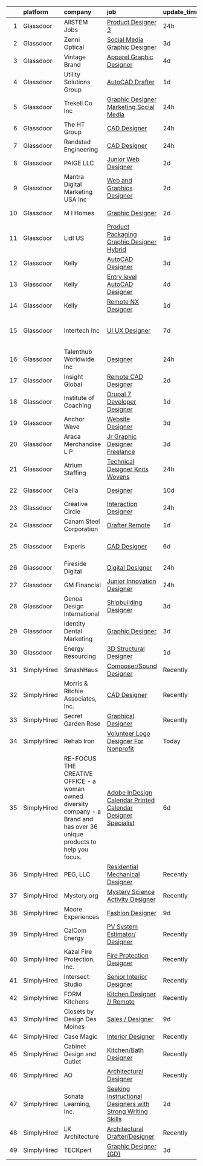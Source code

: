 

|    | platform    | company                                                                                                                     | job                                                                                                                                                                                                                                                                                                                                                                                                                                                                                                                                                                                                                                                                                                                                                                                                                                                                                                                                                                                                                                                                                                                                                                                                                                                                                                                                                                                                                                                                                                                                                                                    | update_time   | location                |
|---:|:------------|:----------------------------------------------------------------------------------------------------------------------------|:---------------------------------------------------------------------------------------------------------------------------------------------------------------------------------------------------------------------------------------------------------------------------------------------------------------------------------------------------------------------------------------------------------------------------------------------------------------------------------------------------------------------------------------------------------------------------------------------------------------------------------------------------------------------------------------------------------------------------------------------------------------------------------------------------------------------------------------------------------------------------------------------------------------------------------------------------------------------------------------------------------------------------------------------------------------------------------------------------------------------------------------------------------------------------------------------------------------------------------------------------------------------------------------------------------------------------------------------------------------------------------------------------------------------------------------------------------------------------------------------------------------------------------------------------------------------------------------|:--------------|:------------------------|
|  1 | Glassdoor   | AllSTEM   Jobs                                                                                                              | [Product Designer 3](https://www.glassdoor.com/partner/jobListing.htm?pos=110&ao=1110586&s=58&guid=00000181bdae4007a14cd9bbf7fe9d07&src=GD_JOB_AD&t=SR&vt=w&ea=1&cs=1_6fe79350&cb=1656744722904&jobListingId=1007977969694&cpc=036CEF58F9688075&jrtk=3-0-1g6uqsg1bk6cu801-1g6uqsg1qih5g801-57bcb1dfe1d53da1--6NYlbfkN0AiZrMnqxUjvkrH1BfCsd59OntStyTxBw0I9DVEtrwMU-Xib5p3Gpn3ReCnuNJAbQNtjNCBA5XoRLFRHdJtH1luIjcdkie0603Ikcg7_rD-_hALVeN81Lys8cQQ1EOcGxSJpHVzaq0ijmFcZqMGZL-ZLtg2jbgxI7UxPeaHyOSyilnKC3bZqX8mhCsoPvND277qCFXWPdZDDerpWwYAjRaVZ0PRv8MBefoOpNgBoZMVQYRsIdL9k1pPENha-hz37Ql3Yz9th_kh4kSiEYzrjNY_0pWZMHhYhey9dHa16i5wBW5DthU0NtlHU6UoQ_9FZS3D751nlaqFOXnzbOlzTxP1Bsx7pl3Bxec82PuVvNQuxY-c12MUd41DYI5Hejai8z_cqb37J3vOXZAduejKVPHfXuOzlTyv_rU0xzmTZ80D5DUJJ8b1rKHVFSQxI3_0D3mZo_TN9BmPIiNN1qSePVAoMvbvlu_JgMT7h7r93byMKODa2PjGLNSF5n2LuwScFGja93z1a-bAZ2wJFhxF7tFc)                                                                                                                                                                                                                                                                                                                                                                                                                                                                                                                                                                                                                                                                                                          | 24h           | Remote                  |
|  2 | Glassdoor   | Zenni Optical                                                                                                               | [Social Media Graphic Designer](https://www.glassdoor.com/partner/jobListing.htm?pos=106&ao=1110586&s=58&guid=00000181bdae4007a14cd9bbf7fe9d07&src=GD_JOB_AD&t=SR&vt=w&cs=1_f2820032&cb=1656744722903&jobListingId=1007969230262&cpc=26740BCDE5E48596&jrtk=3-0-1g6uqsg1bk6cu801-1g6uqsg1qih5g801-ac1deeb57636a81b--6NYlbfkN0D-wagnijxwAeJpKSfKqQ0J9oHqjS3FlIu-AqopM5OplQZzaVhIx9UO4Q8hxVMhGuUIH9154MSzt67s4g3wK9nM8GbxHMKWLwNzZl0K4Dnmf0BecyqHD-M-y1UXpLt_qV-9D7FsIU6Cdfgo9RMGnZUZJaTI__ExEmfPIpNcOE9NpsocCCkS7kWnCWcGjp4SPlPbdQP0AJvFe5ZA2K8UN5fWJbgJ8p4-NLKZfbDzsLK5aOP4aMSsb1bC9GjM0Qivzvt7QLzil3rGZxHATij5QNqJH1EBrKwblsevoXz4MCHqovqCSxZf6Myu6x6UXXz4yh9Dl5n3_MF4Zjxioz4S7ZMXNpPFcAPZj4vKXtiYakFauVuPGo5qaHYI1agRsNyifVd9ahodSNTPNdttOAZvbBoXLPUk0QOCY5RIoLMpDji9PyMzEtcs4DwMGkIR1U6ccFYFK1_AINV87J6WGpqsdzde)                                                                                                                                                                                                                                                                                                                                                                                                                                                                                                                                                                                                                                                                                                                                                                    | 3d            | Remote                  |
|  3 | Glassdoor   | Vintage Brand                                                                                                               | [Apparel Graphic Designer](https://www.glassdoor.com/partner/jobListing.htm?pos=116&ao=1110586&s=58&guid=00000181bdae4007a14cd9bbf7fe9d07&src=GD_JOB_AD&t=SR&vt=w&ea=1&cs=1_04f5d327&cb=1656744722905&jobListingId=1007966596963&cpc=B076152010A3B66C&jrtk=3-0-1g6uqsg1bk6cu801-1g6uqsg1qih5g801-38afed33ba83a072--6NYlbfkN0Cp_WSJKd_Pz82imZmURPbhd3kYBsiZi4lpMLOH6vOlLHXZ4NTKdKhMpodYg_ElUV7cxQWFwLcKdSa0rBgfGTtG9OcXUcYLi8qERdJqGePMQ73YsA5PkjWWSNlxCsMhJwaP9JHe2F1Qtix47jYDXJxKjCDlIfiwhvKHlYhYGpwz40NeK4bEwCyANToXW77uptF-zkgpVQx8hawxwJOWVBZg1PEU2oJ-zrMvUcgWUy-BKsiFAMz9lfAbUryQTcRgqQpI4sqzWOoF33wPK7Z_EydErLlm1sxyIq8VnFhQhW5waZUWFb_B199dIrf4iuh6JdVD_PvtkB6gVrvY4yvEDNRyqMsCaGXKeDFcLveszGrpZvBhbC_nq6i7ZbyoSHShAVNQcLtl0VKfOYjvng8e1ZRV8keyAWnAGUR16YByKKxKkY7KtITGH7PFUguZshMXtQIBxIXnOnGBYsEh-dx0X82Mpw4rhHphRR2gDksWIp0TN3shrjlv66BikINJgcJH55k%3D)                                                                                                                                                                                                                                                                                                                                                                                                                                                                                                                                                                                                                                                                                                                      | 4d            | Remote                  |
|  4 | Glassdoor   | Utility Solutions Group                                                                                                     | [AutoCAD Drafter](https://www.glassdoor.com/partner/jobListing.htm?pos=107&ao=1110586&s=58&guid=00000181bdae4007a14cd9bbf7fe9d07&src=GD_JOB_AD&t=SR&vt=w&ea=1&cs=1_b562c1bb&cb=1656744722904&jobListingId=1007973988994&cpc=F5E96E35A1725171&jrtk=3-0-1g6uqsg1bk6cu801-1g6uqsg1qih5g801-14dd0e7956aa914d--6NYlbfkN0BTy4Vq3kUv-8E8fBOrhZt-7WJQYqv7u2ur6JnxlE7nq8g1z8_JD7tDSgVgUbkBsKCjIPbDWgfZaWJinwPM6Id78pBJhPiFdnFhZbsYPEP-5vKaPCeqe2-eGoFHRvWl1xP4Sul2kSQmsYrjOpX3t4eAlr2L76jj5nWMjWRvN8JNdM5NCPVK5A9dNkBVuYb7pPM9eE6tveJ8TBFUfO6vg2WvIR7AEah7ssLv0KBNfkjKTs76ScF6ne3dB9hq77E-mWPytTE9acs2gi1Mbd9TSOCxQpcuRf0NeWRLxuOObv7xXwasqn5mrfaxsDDdqMROsMrGUOIhFb6Pwv6UYx978Ycbo2S_vAy42Niwnvk3InWwh_4MS6ySBehyAYmNiWVd1R0ja4pnoHsMty9Z09icfEpDKrgkGZh3uu4OSGtE37_oAri--rBXGxC3M7KAS7C2jwTXcT5NMDXgubpQn2KDeI6lKAti13HjfaPMmhSdR3iqQ5seEw3MUIhgbdYDvbV7Sj4%3D)                                                                                                                                                                                                                                                                                                                                                                                                                                                                                                                                                                                                                                                                                                                               | 1d            | Remote                  |
|  5 | Glassdoor   | Trekell   Co  Inc                                                                                                           | [Graphic Designer   Marketing   Social Media](https://www.glassdoor.com/partner/jobListing.htm?pos=111&ao=1110586&s=58&guid=00000181bdae4007a14cd9bbf7fe9d07&src=GD_JOB_AD&t=SR&vt=w&ea=1&cs=1_93046a12&cb=1656744722904&jobListingId=1007977254042&cpc=F7A2269C793D5877&jrtk=3-0-1g6uqsg1bk6cu801-1g6uqsg1qih5g801-d6dde6bc3ebc5dd0--6NYlbfkN0BHIfC1zsKGIu0R3teaIu8liT7fbRNLaQeDQfcPJweUK9uUr5EuWDhTfAfiiJxL_4evSAunAGAU_hOQMXOHkKkM-MrPisxOTRh-CrZF02zu-4A9PeKp_MKkjOh_sJ9T41l2ZSzYBhhqncXmuo9axNGUKPow5nATVQC4pBG__MVOGFGW9mcVDtt0Nk-Fu_Jeecm5LIS4CcEbWlklYJG16Mdcix0H-KLRYfVNdwUx_T3OiDIihxZTiLV5nt6C4Hoqz9zolgWQCJnA5i_WiSt8ha5hNDTFfv0MoRb6LHzbE9NrUmkoxtN94MhqXe4VByt56QxpiJ0t0N2BsKd-t1yTxC6HvFzZQmDMmY8gOUUEBtHuukjscYlh2kbUcVQolx-I8Ky0I4y8gjs0DBL0GY8MBV7hyTFA6L_-mnkMOzViQmLi1KHb0qc-tPfPdWfyF44gzvripD9vuQjYLJ0157HHt-YI_Mi3CxpG7ujyjVtJjGUVu19kxD3T4SAgAHZL9ETGQoo%3D)                                                                                                                                                                                                                                                                                                                                                                                                                                                                                                                                                                                                                                                                                                   | 24h           | Hesperia, CA            |
|  6 | Glassdoor   | The HT Group                                                                                                                | [CAD Designer](https://www.glassdoor.com/partner/jobListing.htm?pos=125&ao=1110586&s=58&guid=00000181bdae4007a14cd9bbf7fe9d07&src=GD_JOB_AD&t=SR&vt=w&ea=1&cs=1_b83443ef&cb=1656744722906&jobListingId=1007977261533&cpc=07D58528F3898F33&jrtk=3-0-1g6uqsg1bk6cu801-1g6uqsg1qih5g801-a2a8fa2c43db5188--6NYlbfkN0Bra0s3zilufhc4AteKADJ__EYx4e15zFOxHvpj1gP3yFT6O1VqDoAXxp_WIm083I6QZRwelXZdT4YFLqAwLLzZUdklClJaen0VjvXMAVXkFnCRiPo96lgsk_WNmMZuqW9wd9ilyXlSnaxL1NcJVPXwkrvyZ8JERRL3jiaYwJifoaLQzJzzaHnBINGXJ2BTrITTDg13wkrBmmLYUcrYJtd8At-6CL7InyCLy8rbirpYOuKJCYXGB0plqt2zj49a7wWXLmIwdbsoMlsmxm587w5etHjXC_oDYt9Q2Ywa4cHKpN-MuiNIlzWFozxGnHOGMyARt8saHD5QViDEOW4Mu8KGBybREbaSD32JOFWU6Jivdn9ek4LpDlinss77z1mF7UQaCcNOQNkpM7I66wC0JiHfy_A0787obU2qKX3_hMAVRgK2Mnwe2fEO3cnM5fozmprOIbmqs3RYOWPhjjCF03xsydgP_oVh4xrPs5U2Wc5wsjOFpR-0tebV-RaG5l11Lis%3D)                                                                                                                                                                                                                                                                                                                                                                                                                                                                                                                                                                                                                                                                                                                                  | 24h           | Beaumont, TX            |
|  7 | Glassdoor   | Randstad Engineering                                                                                                        | [CAD Designer](https://www.glassdoor.com/partner/jobListing.htm?pos=126&ao=1110586&s=58&guid=00000181bdae4007a14cd9bbf7fe9d07&src=GD_JOB_AD&t=SR&vt=w&ea=1&cs=1_f3b26476&cb=1656744722906&jobListingId=1007978025572&cpc=82B3195DA92CAF92&jrtk=3-0-1g6uqsg1bk6cu801-1g6uqsg1qih5g801-5fbda6995e1c0b61--6NYlbfkN0BDx217eft1lC7uqItkaModCFPNh_e0lnHdKkvEJecXwu4gIqA7CFTnvSYR8MShG5aynrUMKNgy6Min81e3j2j_UExs5S27xrsfRBOM856LKuoXVfikjrQQEbDkf0uR_iNTuJGk-LpJ1DJCXfzSUQbp28WB4yZpxJvTcwAcUXO6BnrzvpUowqKNGAYBsaMjXZhscDNgCZa0syhEExcP1B_BUIaezOUvL-qxY_g42rixfSY4AfXQEbI5uAgA_kKmo684Nc3HVFJF6FLIStN2dwt40Um-dRyNn6KSMqCVIycJRzHavcj2aLazNl4QU4qyJZ9dT8xRvZyXVXk4r1ZZAPGoUF2M0chDHbw-cyntHeYZwUS05kqhU_NmMLFKl-RNCguiAiLrlB-e54yaGOhzDAFzJfZJ0cIH_Pv05PPbQCA_A2n6BGv684s9BMeEIOho5-VqaNjofsPIjqiqcEXvpYSgzKS4cYaBMOMsSZmIpiBY_ODVqa7Gmuz6O5qs3Mj-MB-_PHRgUNZymYWyx9ScVBND2dDzp22Ep0B7Z3keapNk9bdFMVMHhhXxcZph1B2_0Tn-dYKEupzsxcxRPLSJCFYv3Ksywu_bZAUrQh2cCmENYaojM46kzupOM946MxyZYdAuLkvrYE8PSg%3D%3D)                                                                                                                                                                                                                                                                                                                                                                                                                                                                                                                                                                                    | 24h           | Jackson, MI             |
|  8 | Glassdoor   | PAIGE LLC                                                                                                                   | [Junior Web Designer](https://www.glassdoor.com/partner/jobListing.htm?pos=114&ao=1110586&s=58&guid=00000181bdae4007a14cd9bbf7fe9d07&src=GD_JOB_AD&t=SR&vt=w&ea=1&cs=1_4a7ef5ad&cb=1656744722905&jobListingId=1007971053882&cpc=FB7E4A1762AE5BEC&jrtk=3-0-1g6uqsg1bk6cu801-1g6uqsg1qih5g801-73b2aa60a689d6f6--6NYlbfkN0Bcjj528Dy1LW3oL-pukkcHmmPA2V1efSVPw-U-M28mT0pKb21cFqvxPVrEIRVxEBhbQd3QSRAi2jQNRf5IL7_cEjc5D_7M8vAuWiMJDrdA15UMknI95OR4HQP9MzjY1YAPT6dz_nY7JL7qZAFuvwxHi-rv1yNmZdRVPc23TLlp1obOFdmjF1WNcay7jj39QxWm9VNIe1zry8SE0sOW2JHgaOj7EUT4HWWara6iKxqVACtrTWbhU2xr_MvtGZmTgtSl9YyV4PP1bPlySu3HvSvI7oeY90Cn7-GvSi7_cp_I9fxsNR9ft_YKb08yGuM0zx5xxbIZfTFpD57sF4uhc-BITLf8HTSZDPPDP3GrPiPC8F9qvKJLiBBeSzvH4wHBmbaTJeCobhXCpiwyP78M7U8AN_vh2WbfnCzNg9hH608aKJryD2lrYixr6Z1c-FH5NIpgFjTwfolaV4Lh29wbnQj2P36G3owngEhcqDeGlHr2JzPBtJe2QgnQ-g-gh6JhDXE%3D)                                                                                                                                                                                                                                                                                                                                                                                                                                                                                                                                                                                                                                                                                                                           | 2d            | California              |
|  9 | Glassdoor   | Mantra Digital Marketing USA Inc                                                                                            | [Web and Graphics Designer](https://www.glassdoor.com/partner/jobListing.htm?pos=122&ao=1110586&s=58&guid=00000181bdae4007a14cd9bbf7fe9d07&src=GD_JOB_AD&t=SR&vt=w&ea=1&cs=1_162f76f6&cb=1656744722906&jobListingId=1007971076110&cpc=8795CF9063CD573D&jrtk=3-0-1g6uqsg1bk6cu801-1g6uqsg1qih5g801-055b9e6627e7eb07--6NYlbfkN0ASLsvqn7C15x91ejb0JpWEEAecCt6LWLLZJt9uAIWypyco77QiAhiHti841Gsul2-i-19iHSb2KUIDDOFln3xRv7eS5JptsZjkADn47bskk-7iQVcJuivYKKrIrrWYHW2MvZ0JAICz-lSJMAe_Q7TBikT1wAtnb5PizsPUmF9jHrfRyhVR4NgHoBDf7QXji46ePpZ_NYg8G_DhN0sWHsWMStyOQ5RIXj1h33v61C_H_wRrRLk0xC1NlKkE4em2xkzwrB5NWSpELyHEFA_nc0ouaczKDMm2cb06dlU8oC7vPB0KrYefHKGKRATwgsgxA6xtSxam7rY004lYmVUy8a64W42LBbY2bKY4qZRmQan1AjGkJLeDGSghy-cSB1TDXEn16gosFZ6tGwFue6Lj60oynOATNyAcvjsYQv3ye1GljzacvBd1rMs-ALF-udNSQQ6lPi1aDBd9N5nQ7Fip5ANcjplQkV_IX_ep5lI9luvonITCsuOZ37K8fL-OLNZFnuk%3D)                                                                                                                                                                                                                                                                                                                                                                                                                                                                                                                                                                                                                                                                                                                     | 2d            | Remote                  |
| 10 | Glassdoor   | M I Homes                                                                                                                   | [Graphic Designer](https://www.glassdoor.com/partner/jobListing.htm?pos=115&ao=1110586&s=58&guid=00000181bdae4007a14cd9bbf7fe9d07&src=GD_JOB_AD&t=SR&vt=w&ea=1&cs=1_98c675dd&cb=1656744722905&jobListingId=1007972066595&cpc=FB7E4A1762AE5BEC&jrtk=3-0-1g6uqsg1bk6cu801-1g6uqsg1qih5g801-e965736e041577c7--6NYlbfkN0Bo2Q4nd2rZ0Baj6k1JRcFtNpcgSkZOVIPKBdeM1G6PmVTxxMpg-Aw-0t2KnwQfDcVsiF0tiMT9s_JAzWKh6qjU2O-gLqruqXwXj_QB1KPcH9c2bPMRzh4Z35W5O5qSi32JCbu3s-YMTtFx8eFFOPZkavm6bDJYGv48i0cSFDQizW7lO1dw0zptUarqgr_Jx3AKMVC_SLWj_u2NBQ8MDcnZJUsushUg1MYhKQKyEP1Ak47v5oVIvPvaXohNWjEh_V-G9VTQh0NavUmNIMpdmzKxz2Piw6wXweBH5WfPO_BMNY8yzlBXS6nvwGQwznyBT3dTLq08KhLJ-rIJAQI_ZmIfabmItxumxIu9u_8iV8waRqfXES5yLZ2FXGa2fh5ViWqYSE2DtV-UQnLhTMMLm7aQM2yuDOR3nEEmta00W8a4ZTpJ366mpt2qiJLLhfFDTRUqJ28EmSq77Ce90k4_5zKt3xG9irlMpt5HepLZbiumTpJF_OzJxvhGISdWzYwpwlY7OBIYlXBWSz8e70Ie0w0JwZOEZ6bqwiVJypHQPVCrNxiNg4FvYYAuCUQsH7JLlfAEjSFRRVpHa-uAJPZrsIAxQd30f959yMfvREgt5poFODsfyy-IK333IRbvBBgAmX-po4OFqC1ZrlxyvDb2oih6)                                                                                                                                                                                                                                                                                                                                                                                                                                                                                                                                                                            | 2d            | Columbus, OH            |
| 11 | Glassdoor   | Lidl US                                                                                                                     | [Product Packaging Graphic Designer  Hybrid ](https://www.glassdoor.com/partner/jobListing.htm?pos=104&ao=1110586&s=58&guid=00000181bdae4007a14cd9bbf7fe9d07&src=GD_JOB_AD&t=SR&vt=w&cs=1_df0f9495&cb=1656744722903&jobListingId=1007974692142&cpc=18C9CE28155C17C5&jrtk=3-0-1g6uqsg1bk6cu801-1g6uqsg1qih5g801-1e928f9d5588ae2e--6NYlbfkN0B7lF4gd9LLEYBrGqWuHscbhgZWYIDZvIdUMuh70svRVlXrsVJWsAe4yv5l_hMWg7lJuCivwX-elAF6Vu_l9NqKnWEA3TVc_9CyH_66oN-1SoumNqe9xvEHR4icXFJweRbENEMAGcYe4unaBbk5_JTBDONxszBuklCBF8dP_Opm1ylGSuPH05avYWlMLIYUQ74AtIReVEO8LyrPzj-BMQQIsZFD-uP-cO0pQJplCvEkaRy-H3vw2v2LW45fxLqjTUvgKNniIabVeAJbmZV2Q1pN2a-R2DJTn0X7AfavxUUId0Hw8wM1xZydvIvYpGUkDTv8uCNm7NC5TtI90XKKf4fPAG7pclYyKEQpUtIdvsJbdmIjHbqPx06NQr9OWk4oJ9q1eIFqy0V-a46zNysac4AgpRrJrOXF3PDlXvItttFv3FEa9lXOsBivRt7EWExIMbyy1Vt2Lpcynsr1XUXoh2ox3VBrXhR3InXW2awTZAk4732OwWyKV3RtJh6Yd_a0gDje_3wAgIjhFnshb0hzB6ENJy7s5p3TDtj7pQAmefEFpQiTJU7onaLIOa45rxwpERyPNDRLfXEStwmrWIHDLlfN)                                                                                                                                                                                                                                                                                                                                                                                                                                                                                                                                                                                                                      | 1d            | Arlington, VA           |
| 12 | Glassdoor   | Kelly                                                                                                                       | [AutoCAD Designer](https://www.glassdoor.com/partner/jobListing.htm?pos=124&ao=1110586&s=58&guid=00000181bdae4007a14cd9bbf7fe9d07&src=GD_JOB_AD&t=SR&vt=w&cs=1_104b9e6a&cb=1656744722906&jobListingId=1007969937235&cpc=76BDADE3D6D9A820&jrtk=3-0-1g6uqsg1bk6cu801-1g6uqsg1qih5g801-5703a7a7beeb2103--6NYlbfkN0D6qFSVCaa8tXn-rJ3OcXif2lPyFmwsE2iZBGE4YLg1gz3DzxANTQL2R188vJaRnafnTl-mIw92W0Oi3oNurPKgE2JioVyciFz8c0lIciZlX8SZ8jj6sRn93TxamRV42EXt5RtBPzhWz7PKidwjTO3WmapmtkFGR_dw0Q9AWy_xm-PffrNZYdHhaVACleXiMoAK9-WGJI2C54kLkw0VUz-OB3_fhoCcIcS4OmkHXyv17DikdckhuNrpXJfyV0qa3digYAQww3JasXIGp69KOun4bxbgQeT8wstf5O8PRj0EGVqMadBd5Vt1pq8OZYy-lndakFIIIIn9ZcskTszyAipjpXakaxRRvFvupB0VKNnCF_8DfSdQsQIyLlvJYqX6e0bTzHl9ULIQlHuKGf0OuDxPc-pIaA6W1aCAMpdArG7d_xs53DEU3M1OhiyAGue3rVARVzNzgFsEjCV8SRdcq4_j8CpD9mV2O7-mlqHtKKsBEMMo3HxT8GhgGpN3UWb1BcrSYEN7wR7WPS54ed_uTNQHQmFuRzj-4dHZ2KgpdV3R1FhbHlOOihhSkQJ8Si2-XAeAnElbIaF6ByawqMKAkdtsITH2IxzbTe2No-pVeA9xOSXmuUxc-eDGpq5M1bxZ7JgnOMciAJiuubPv9sowvDd0Ev0ZdswmszDTVisKCc-x1YtHzwIAv2rGblQNq1tkB3U0SFby7T21U1HD3i1nXA3cq86VEwrokoB9QgXxM3B2Yi1NbVKy_YW2P9M6QMAHMMb-obRQGf8JbEmhWrVsOKl304tsQWb2KnEKjxJoHwnmPQ0Qp4hlheZ0_QO3b6QXndTkX2V0P-gbrYzcn0VW8PAu1ZWfMCJlq7h_QzP7GxlHVGdhmGKnmtfe-9iluqtaChnA-W9wdVFRndBtjzkQznfoR7m6plwvLIuPdDrmMvjH5AID0E8Mq1wrSZcBKzEJA-fqNM2GcszSBEDRm6tsP81s-gNEmwEBvoKIUG60wyFiuEjlC1YQryQGQChRq1ur7bhPTxWsNhWPOt_gLxvFEakF3lnSoj3doT23pnIirhGtwG4NwlV914S-GjCqQthJujNWCOif1_8DXq-kj2ksCzgU6JqLFRuaFIMdqNbyPTNM7Fv7B_FjLVU9Y_7eSSCZW3WlU8a0FAu2wxtL5-iwOqb9mdc9XKEooPJgvHyv7n6lDlVYKudKP91L)                 | 3d            | Chicago, IL             |
| 13 | Glassdoor   | Kelly                                                                                                                       | [Entry level AutoCAD Designer](https://www.glassdoor.com/partner/jobListing.htm?pos=121&ao=1110586&s=58&guid=00000181bdae4007a14cd9bbf7fe9d07&src=GD_JOB_AD&t=SR&vt=w&cs=1_3fa6de35&cb=1656744722905&jobListingId=1007967754531&cpc=ACAF1607C5C1E404&jrtk=3-0-1g6uqsg1bk6cu801-1g6uqsg1qih5g801-a9adfe96fd16927e--6NYlbfkN0D6qFSVCaa8tXn-rJ3OcXif2lPyFmwsE2iZBGE4YLg1gz3DzxANTQL2R188vJaRnac3-5dI__-CjfT9skqER2jbfuCitrjVSJZOVFrBWNxAXGCsadt1_ENxAUZsXeps21xgJG0H8MJhIHBj289T9gu5VSnCJ_Hi2PY3bTOgRGiO_XuhMhzPJva5SsNeZS7RavN_h3CVHULwj4VVm70nBxIJWhKCC8fZ7FlXp36WMMMxDMjRop0-laR-siZddhvehvUXOrRv8iU3XNrmdm8c7JPbArcOzxLMq1DSrMrLvWRYlLhHl-qsLAgHJZwfRd5TDRQcpjjxqkoaOROhsaFCCTs667uBkcLaF1cFecIHII-A4Q_Oij5Azegz3oXzlz4iOjWDhY_i91mvZ0M6vqHi_HdDYj-syJAwjwoyGimx6M8ZdO96mjuyL47Fy95dUAOIPC8U1YYYixIBiDaN1HQ6pucTXwL8Z0dxA4BILydGDOD4A-B3XLdbS7OLEHda3jmb1aY1SuzJfW8b3xeOU_Ka47_znUhw-5ZLYYESAr_Al4r3XMy4N3fiqwopfBGYJsOOTCurfn5f9ovyBsMgh6JmUXdOu1Zw99yLyAMWtkIWtjhQyXuMZFQ4zsIjZwWwsQqp4nE0upAZ3m5n-0qP7C1DRPd2anISS_mRFJ6e2fbsQjWO4upD0tAreuIRwoYMK1VpS9tfPoUwabC31tsrUgRUzSCxe_-FWELxkE171Y48t_1RQSJLoA_pls2aOAc3j3hM5iEMeNT5OQFPKlCJUBkC-PNWhfbkRLOdgHLuk20Xjyip4m7Z1_zHS2gj7E5eBycI9y8A3KRB4wu0PYkJEEvEQ5ss15U7LMTK_s4Z-NS3knGgoTXpMEBuRvp0nVi65r1ovu_BTtp8ZxwXjICsXy4bnPb-1uICPXdtK6yDpprlYNjmnbUnMbrnQ-k87NSuu2UIqc2TYxjulRYqvEMkMiixgdk9L3rc-m3iipZR5JL0NadwjLx9NyPNOXAiXfRPV0PDPYPUC2S4LO9hO4E2SFFIJhFAFOFRwsegcBYTGboiN9IlhkOINYoWoEN38PCE-dnHHTPImlTtiKscSy8YATAlCIaiJN-WRTpyvtJ3k_0WioBr4rcdO8fXlzar2NEfUOXNQe7BS9-LAklyoaOb2oMVWP-m4gEWFbVCGQtbacKk7VN8Jzo3JZjsL0AG)     | 4d            | Chicago, IL             |
| 14 | Glassdoor   | Kelly                                                                                                                       | [Remote NX Designer](https://www.glassdoor.com/partner/jobListing.htm?pos=105&ao=1110586&s=58&guid=00000181bdae4007a14cd9bbf7fe9d07&src=GD_JOB_AD&t=SR&vt=w&cs=1_e4379bb8&cb=1656744722903&jobListingId=1007974804975&cpc=A938E184CF850189&jrtk=3-0-1g6uqsg1bk6cu801-1g6uqsg1qih5g801-a55d428d0412223b--6NYlbfkN0D6qFSVCaa8tXn-rJ3OcXif2lPyFmwsE2iZBGE4YLg1gz3DzxANTQL2R188vJaRnadk0tbHN2Cfm8KANH3lAxo6z4PdNICVMZM1aITxsvrrKdQvRpXidN8-HpNvKIDQQiGzj-4z7UlBdodYpn7SyviQYS66FTeLHrTWI7LxhFTCCCeZcQpzE8fezMEIDM0Sy2B9u7x-p6IPnRWyvycvat3t0SRxeEWqFVo5NUQZ7XY444_p57gnVYCqwES0ib9dSU3BLrU5TmVCWMfikMtQPHfwEwtYDyx6rIffUx0SJxbLpGmy9a945f6tW1DheHe7vVgTQiQNzGk50pqxPbGvJtFrYT9a5U7aEXjx0X-RUpAGqqJ9K7LPEnXIfRRg7xvnpHtJDRNIxU3Yap8Rmf02B7-GHmcKsQS8P4lOuVRvfliBKKt3r8MHIEVNe0ZGT3gav0Tf_pO8hk5f56GJBhZ9vU-C378lEE1vEtWOi_dBQP2G_ownK0LpIqTNtrGrKVjO4xqrzH7qE2y5tZIA9ww8p5EhNzJPOd1Da7szlqD77iPY0zNHy7cLDkUUYGC1f0HOVOA-oBOwrLFKVMGajxtG-Hmyg5f_VmmsbsE0PW4PO0xhoxMZuhSOb2kJX2UIlu1HqZrjbe9js7wAHBPjhhfwOnzcX4rzf6g6E9GjuSNVXcb7bKCkiNc-iiKNvfOIRculXq-LJqo5Bc6xxgfqss0vgGp2JBJtu04LJWB3hGco2_bx1_-seQip6AseCfceRIZeaI5FrxnkFarNVsIS4ai7h178s2hrXn6n3QUtvp4eKr4vrR8yiY8u_Vfx6akSbkPVS8gv-aOx0k3Xs5dQ2hqfYE9AMuT5YpFXO-tYfYoQ6xytyash822UIqyfcoP8lE7t77RJMNLGF8ckv_7Ewt2U6BRP47lQyfKVQgGV8b_LLAv3uMjKq9TZjhRJUKzQPUqNy5E0Sf-mVxM1FOi8kFNw_F7z88e-uZx3R66I2cLJ2eJn9ztXhP95GTUVAw7_fRCjkSv3Yyi_CvXO5lWnGfOcgO0hVY9XLPZaxnPPLGrZtDvoxdJU67PqWqfdf7JagjLgG2n17MuhlQNDc9CLqvN3pUvwJ54jYEngiQKVMJnY1M1-RKJCMdym0_t_pIIlf8XZLL--G247iwrBltN4HSdn6TLJbGGHhyZZ5S--MEnOWzsWPaVCnWxCxx-3ZOSdbjKR1Sw%3D) | 1d            | Bay City, MI            |
| 15 | Glassdoor   | Intertech  Inc                                                                                                              | [UI UX Designer](https://www.glassdoor.com/partner/jobListing.htm?pos=118&ao=1110586&s=58&guid=00000181bdae4007a14cd9bbf7fe9d07&src=GD_JOB_AD&t=SR&vt=w&ea=1&cs=1_65b894a0&cb=1656744722905&jobListingId=1007962072236&cpc=56C4EA4A1A191A49&jrtk=3-0-1g6uqsg1bk6cu801-1g6uqsg1qih5g801-78a1d7054f60575a--6NYlbfkN0DPtnWd5c3HSXcHE7Q9oJFHp5RQto9btUDg0qVxvc0iqj-fTOFvfyy1ASDi6wx1MLRFKZuqCn0oWFb_YUg9_gQHixz7-UunjvelxgYqfOjCC3bEKi5jKMuP_R0yp6xj-SwrPJPjFxWP82GukHDaXMiFBxo5j3UPfOZe1H9vMPyfwxHXbXjkD5wxfThYEjGPFpUm9246yWnr1qA78x-ABNtTllnzG0tKXzzV-MMTbAcfbpJxRHDJKNG39tHuix1a63R00TE4mtXMLBrkSyWmYOMfiM-2k0RpMxTl5IgmvTPwEgiDqfXyvfjPdSYSW4krpWuEuHI5euFooc0H9FsTjH_rFzuJL1Z-Ivlo9WbyG2znDWVcTu02FbC0Qc-B0F9ZyxSuP6NG8OMPRPuMIEqEmtq_fPiaSnogkou3VaD-4vOhuzNF6ZPV2UklT49A5jLwrAaYkTHGjc5w9ae2jnu24neiqRU8EoacbEHF9EMDpd7bUMqUY1lE04n7qJ_NsTbn9BPPfJ80BxCpWqT2My65wQh_YjwUq7N_aeZRnqps4CmJBgTWncY8LFpvVsp6KXQkzJoZHvgRYfypBphQBVhY2fIN)                                                                                                                                                                                                                                                                                                                                                                                                                                                                                                                                                                                                                                              | 7d            | Inver Grove Heights, MN |
| 16 | Glassdoor   | Talenthub Worldwide  Inc                                                                                                    | [Designer](https://www.glassdoor.com/partner/jobListing.htm?pos=128&ao=1110586&s=58&guid=00000181bdae4007a14cd9bbf7fe9d07&src=GD_JOB_AD&t=SR&vt=w&ea=1&cs=1_fad6f5aa&cb=1656744722907&jobListingId=1007977414138&cpc=B101C867B3EF2D75&jrtk=3-0-1g6uqsg1bk6cu801-1g6uqsg1qih5g801-c7e53d298e4c8252--6NYlbfkN0DpwFV3tuw9vFlML3xauMsT_S9XsNg3VdZNHiuyFzGFE3ciwNCiWa1qTVbJP6xa3o0Jd8RggRDWPYcnATJ7ZuGXlyPOke_qUj_lKT8tLnPfqyD6n_tEvEtb-WEBZ6ZChYWvxNJAJuViLzHnVH1QwmsmrPVRvwJQkU2l1oe09KMKEmj8PO-tnxkshQJTk3MIhaY8dQYhTBnJQs_HzuC9vNM7cuVqlEM_Udu5R8fgy5PrLxyebHEyI2e1nnDiBvJlwkZLIwmWnkWoEbHMRnrNAsoy5thvELZvX-tXVFQLztLUS7NCZmpi_JiTjceQkDmTHXeTACrs80KmnIbVfCDMQgFyYDFQc_tnPKj5U7YxjFW_2ZjBOqs7jkPFzJnd3IhEtPgqXe36vMsJCBZGrG1L_3uTd_nwsiVnXsOYHkLNGOUXEE9y3FMDzcqXj4f6qL5e2jdUQA3Y5JWhgDzDf_H9nDWP1eOBPiGMV5F0Nl_t6vbKUDsDVBxUa5ZZmsMTA_cebvvlTNhdbcYK4HBxm_8kmwD4)                                                                                                                                                                                                                                                                                                                                                                                                                                                                                                                                                                                                                                                                                                                    | 24h           | Newark, NJ              |
| 17 | Glassdoor   | Insight Global                                                                                                              | [Remote CAD Designer](https://www.glassdoor.com/partner/jobListing.htm?pos=130&ao=1110586&s=58&guid=00000181bdae4007a14cd9bbf7fe9d07&src=GD_JOB_AD&t=SR&vt=w&ea=1&cs=1_7ed00f5d&cb=1656744722907&jobListingId=1007970988675&cpc=F41FEAB56D215062&jrtk=3-0-1g6uqsg1bk6cu801-1g6uqsg1qih5g801-2b4bb13ecaa1b98e--6NYlbfkN0BKkHZu3wF05EeDimN_p6sYpKCMArvwa95YdH7UpkaBCi52Bcb3JNt3gbZrKB95T4ZXOK065SWhEsdSjsWqFNDnXUdzuyHBOPPUEgJdSaDWHYG6kjjxZz-otTxMhvpOaxySayr7LVPJke8jBT7diBnqIq-YiEb7ZG7LqoMNMJghaWuywEA-P9oP56XyZq2UuvvZKPYTx6DoXgBPpfDF4_d2fcimHIooh1vwyrGvwBhoG6C3MJVnw2e00ZiZyPnAQ1mlh8e-rk-0NYd0ZRXGbzVSD9e-bmo0KXw2hfD8fLPJXEYGpQUn1XMJ_EkgBRkSnTJ7ru5SXMvAFg1tYMC2NZ8T072sTrgXulwaZI1-ZKT_GZY6T1MBWLTsgzQZNXahGkuNJ0TTp7vMIt7euGSXMQtsDNy24uAunnFCfBiIxmlspxnhy3Zl5HOtGB8NSK6aKSsEuoiMJWqngsRUxrlkvnXdJPYcPB5tjSFTqnWL2kgvvw8g4kzgvRlmAQwNC0bhP9c%3D)                                                                                                                                                                                                                                                                                                                                                                                                                                                                                                                                                                                                                                                                                                                           | 2d            | Remote                  |
| 18 | Glassdoor   | Institute of Coaching                                                                                                       | [Drupal 7 Developer Designer](https://www.glassdoor.com/partner/jobListing.htm?pos=103&ao=1110586&s=58&guid=00000181bdae4007a14cd9bbf7fe9d07&src=GD_JOB_AD&t=SR&vt=w&ea=1&cs=1_8e5e82da&cb=1656744722903&jobListingId=1007974844312&cpc=7095061949A44974&jrtk=3-0-1g6uqsg1bk6cu801-1g6uqsg1qih5g801-8838ee0e36546ffa--6NYlbfkN0DdLn5tXN_RiyJSiFodarGZFJKa8s6F6AK0THPBWp05MTMONey54h9e1aD_pPtO1nORsAKOoMHAogIgXpOreBgViJAVe2JgOua0zqFXhiAfp-s6tyIVMqfbItKgerDjg6PBWGCxAmB7YGlg1vHuMsDAYFw06GGGIfXJX_0tG0dKhLz0PHa-RHgnqWH-DIawIBfajz0lrh8o6VWdGlXnVFgfGlksesae_EvodE8C7sgKKWBqfDAVg1uoIt9qxuF-KYOml9Veytflktq55cHaApqMeUgYAtV4gVqyDwcvYLn31gGjlibHk_0GJPVaU2kPncqrWFqGt13aemdA951r8W4nLuDe1kIAoh6RsufFs5FCGzwBJCW1h8CF1uppIIYYpEu_erCBlbejQvGJGVEweWxO_FBxt8pnKAAaYUcHx81sOzQYE-sqENSn8cTfCKuEcn0uiX5xpiBJ5sz6Ts1-hTIcOmZeTExOy9YMcdI17jhCK3EN8Mumkr-DqcwfjdbICCzvS0Fxp2lP8A%3D%3D)                                                                                                                                                                                                                                                                                                                                                                                                                                                                                                                                                                                                                                                                                                     | 1d            | Remote                  |
| 19 | Glassdoor   | Anchor Wave                                                                                                                 | [Website Designer](https://www.glassdoor.com/partner/jobListing.htm?pos=112&ao=1110586&s=58&guid=00000181bdae4007a14cd9bbf7fe9d07&src=GD_JOB_AD&t=SR&vt=w&ea=1&cs=1_490d62a4&cb=1656744722905&jobListingId=1007968721489&cpc=8795CF9063CD573D&jrtk=3-0-1g6uqsg1bk6cu801-1g6uqsg1qih5g801-9c5ba889389ef706--6NYlbfkN0AMmzKC2Nr5G1e8rIw7Vt9yg0nX9m3Sh1UDMvcQtIa0Wcul-QjZsApobSvX44OJa3lSh8cP1X-DywBCyit9hz5W3gvs6T9dH9NieQckxS2QV5DUat1tUZHMygOTjCiNJZ574azr0NKm2RuBKT7u6oiRtwxQPs36SnkT3IjmN8ppASNMmRZDHPbD7ck-rGtuUwj-sbZTRxJr31J28Xh4D4QYPdHxGm46ntf_WDFt_Em6pr5APJz-hWfIuV4Hv_WjmCiYjALZW5QqYlwKkzip0q9g7Sf6nBjSlzut1LwMQr1hGYH1_tI2nKGFAI1stdSVpywxsZIU_B78uCjGiU5zMzVZqpuRwAVx_mU9zSfq6cpZUVQ5LpqdQ_3MNPeAr-deTfGxzfuAYRTY3RluHV9eHP-IxBq5Bsf3DZd4cZGz0pDEcogMzlwp_GZLDVImb1kDbfRMdv1KevG2zDulQIlCNHN0GOJGfapddUbnD-_hPaApz44aa028dBcZFeQzBN5LUPI%3D)                                                                                                                                                                                                                                                                                                                                                                                                                                                                                                                                                                                                                                                                                                                              | 3d            | Remote                  |
| 20 | Glassdoor   | Araca Merchandise L P                                                                                                       | [Jr  Graphic Designer   Freelance](https://www.glassdoor.com/partner/jobListing.htm?pos=108&ao=1110586&s=58&guid=00000181bdae4007a14cd9bbf7fe9d07&src=GD_JOB_AD&t=SR&vt=w&ea=1&cs=1_7d98c360&cb=1656744722904&jobListingId=1007969224262&cpc=8795CF9063CD573D&jrtk=3-0-1g6uqsg1bk6cu801-1g6uqsg1qih5g801-4f202b68e8795897--6NYlbfkN0C5jinrRu9OFhzXOfMFG0wpnKYKfiIowwwIeRu8MnNJgc43Lf5OFtMVXfVG-wWgMYDgDAzBkjvsXjKsXQ7SrSkLqya4QFyStzmb1_W01uclnUgAK8sxOWNnjIF6s-qGzhS7Kc8xXrWAM7esJsagZJAwRebVVFNtMgVKaja0ngpl7nMb2LUak-EunU9xgPdp0sHPQdGI7GmFydKx87uHQ_gI4_0VZWlkpfAyQ-fXoL1CBXaTkVNzEVvUbo7dN91YtS0GyKJ0qvo_42Mdq5zC39G0nuGSPO5dVgi-j5d2Pw3Z97NedbC5Bv82auzMXpJGL2TOB7jTGUtuYZssP7nont9-cHkNj2btXSbDAeN0DCzMdh6sgSXRRb9qu4hVATA42sll4S68FGIe1nqQYAtbXV2mdV0_FA6suAmXy3_LjXnzKKCdAQzVAi-fqZRiUMfsdKO3YChAIGs9zl4gZbBqCmbkwllGWLJarUi-CHGR6PVzk7lBfrx-CuTIrxyMHxX-_s0%3D)                                                                                                                                                                                                                                                                                                                                                                                                                                                                                                                                                                                                                                                                                                              | 3d            | Remote                  |
| 21 | Glassdoor   | Atrium Staffing                                                                                                             | [Technical Designer Knits   Wovens](https://www.glassdoor.com/partner/jobListing.htm?pos=127&ao=1110586&s=58&guid=00000181bdae4007a14cd9bbf7fe9d07&src=GD_JOB_AD&t=SR&vt=w&ea=1&cs=1_1ecec33b&cb=1656744722907&jobListingId=1007978041469&cpc=444700D72F2ECBCE&jrtk=3-0-1g6uqsg1bk6cu801-1g6uqsg1qih5g801-fc1c52c2fad47e07--6NYlbfkN0AJVhJRw9wUHBCF8R8adMoLXwMaKLwknIknnYTuOdK23DV61sywQ-0eW2S9AdR6i3fCKONn7wUkT-LRo7xaBXjjne0A8_zPMmPjCVqXY1ZUTv5YtZVkhMBiEUT8lLabaeO_W8Jckk5_b5T9KM0rYv8bK4wqc--kHrM6-sqKYN6HzeLcd2oFNrMW4Tws7sazI6R5rBd10UqgQeEbv68Nh-5HIv5VJEgCr3zhbKbB-4BDBiLuG6LwKGUeCMjw5G6zM-n2lcZpxbfdsiyr9DwKZcyty8MdWpU71PpsrLV6ef05Y7vVDMziOYZ8hoNdg_l9O_bYh_T3TEK6b2LyF5qx9rD9JSi6YKKdWoXcqqTPuXmei91EhCztRm3dfRjKPtoPYIplZPc37VoUw355NKfcOpmZIpLP2Nz7ONf4icCDLCXcs7SfBid2KxHmJpmqs3RhEub-YRiwVNNhbveBRgbp7NGxSzL7sLyKgVRxf8mhX5O8ZvA2lryxqMlamw3S16OuX62P7psNv8liwz41izN46UAM9iYrmZpbuIh1U97tSThnHoeqA8STgIbESWuCuetpvARBTTfZzeNoZzt0do-Z8lFiwUMmnxU08W7dGAi975Kb5Lm-7oefmEo0-Ai4rzL2LVM6FdIEtWrRl9sKrADXv39wWPC_jfdNsnvtwr-I6vu6B15YrFX6taNsHpRdcU6yKV1wZE-Z5apmAe5fmdJ1-jew-RPOGDeO_ydWalXxzawvjsZit1-EY9Sjl0W4RGepmMdhQ0q1PJaFAw6rmof1P8bc3P9eIBsNt3gC2hGN9DwTAIdea30I0sX1L18MTPXvfJGVfH5tDrlq0bLcCcOijN7Va7yJXRNPdT8SQQrc9zNtZKUQzQNMB4Q26Wi1pF4DJkmOGaBtfNgykG5VnhVpLMINjgL0oebmEonEB7xXOZxsE2pzi_S3OQ5mX0nkge06DKbFjRJgI-mBX219ACxJR7vK5fPwFVAZCP3sm6w3t9-n8kzGrpwwbXlHGxDkg4Qe65E%3D)                                                                                                                                                                             | 24h           | New York, NY            |
| 22 | Glassdoor   | Cella                                                                                                                       | [Designer](https://www.glassdoor.com/partner/jobListing.htm?pos=123&ao=1110586&s=58&guid=00000181bdae4007a14cd9bbf7fe9d07&src=GD_JOB_AD&t=SR&vt=w&cs=1_7c07b42d&cb=1656744722906&jobListingId=1007954808856&cpc=F41FEAB56D215062&jrtk=3-0-1g6uqsg1bk6cu801-1g6uqsg1qih5g801-9b0e169fa6e7ed45--6NYlbfkN0ABL5jwqrJX8j4-zsE1pdctockIOMh3bUiDojLxDHSgfnyfdrl215GIT9Vdrv6w9Ung3pbTBrwUZ--pOD_yoK0bk8Ibxpt8Ttti5PRGlkKc1waA_1M26ntn8O6x6QbSuS-j4De2NiVMMLiF7zvKAL1-JQ7nXnKm4VEYJMpLO6n6-EsenrF0a0JA5riu9dKQnSa5B8Sp_-W2eZoyJC_KAojxIhozcae4nZQdG7qfWwF_VLxFRDhQPTGtvMm9hksJJpaloSLyN4tWapbj8mDFjKbW_vGEjC4hG3FgBpuVOhXkojRocU3tLpFVFLPw498GVNAbelJCPYbS_ItUcKXwqH4BzIZF6jNnsXaa0xTHfLkKug7Cw64TGsU-kltvV1OVE1BKaR85nBFU3bLrCFwQvnK0NXbIHAJj3S5iYNjix7WKjeGRser2Cz9aczQZYWtEAyAmAibihVRzOiONJJ4-kRUQwWIsxG7ifGQmGQ4aTjgZZfbykTjw7mtw1dEVur0vGK5htT8cikUmQcgLnpcJGss4IUItVyBR5kK_BcECW28KWbOQf6ixs8c4byJJ2nKnZ4miBlf1fPnuTzqXINC-1H-2zwMj3uTIXJpGGHoi7fxQnBBqpctsuhjs83GuD4zx4jkTreR6a6dv42z5LK5zapsmGo0AG6nKlL6FhkJgdPf-QSAhMxCN9nwIRRkPQl0VMq6iXC193HNzPQcrscnjbsc8b-p7Nc3BtXmNddz2tEOFspLuupfHH_CI)                                                                                                                                                                                                                                                                                                                                                                                                                                                                                         | 10d           | San Bruno, CA           |
| 23 | Glassdoor   | Creative Circle                                                                                                             | [Interaction Designer](https://www.glassdoor.com/partner/jobListing.htm?pos=117&ao=1110586&s=58&guid=00000181bdae4007a14cd9bbf7fe9d07&src=GD_JOB_AD&t=SR&vt=w&cs=1_ada350f7&cb=1656744722905&jobListingId=1007976704378&cpc=280AB1FAEDD8D536&jrtk=3-0-1g6uqsg1bk6cu801-1g6uqsg1qih5g801-b77c5c38811f64bf--6NYlbfkN0BPwlZa85gbT4Q3XYQoU_uQn0Qmw9zd_9UNfmcwtqAVud1yvyq1Z4UAlx1bxhDUi3JC9knqdJ6JBeS56MwTPYvoxGJ1RjbkHMvNjcG5P2MV0CCbUSSmL9mhBT-Ch5ZocIU2NwgqhQYVX4PAcAZE-AQf2Vw7d4gRa-NHKRnefy41Kg0HOWfZ3YqHRcEpOfgz_raCJfK1wNPc49htapSEecJiNjQfedxVEuvrREsaFFc676GrHba5JeKafJpQuy6-1caFP3OCcofSGLtHJneGDT8RyM0sKUVHsHj0QUNv-sNNtRf1NnKdhkqIrcsii2M4iFHJ3Vmh8G3LcKXWbvg1bWAmAggDoqyAiqT1p4KQJx1iOmJWiQNXSegMK4Pov3HuIi55Q3fQAjuyKDC2U12AusSt4uvEMaTJts6Wew4q9Txx76-JfYTTKD2sA5vPe6JIlzMzgM_MgBL1-ZWPokauWVUdbjWlxIaxMNXgNTW_VFFQKaSrFQcJJEYVbuMY1zrqp2TjbxCJ-3bw8Q%3D%3D)                                                                                                                                                                                                                                                                                                                                                                                                                                                                                                                                                                                                                                                                                                                 | 24h           | Mountain View, CA       |
| 24 | Glassdoor   | Canam Steel Corporation                                                                                                     | [Drafter   Remote](https://www.glassdoor.com/partner/jobListing.htm?pos=119&ao=1110586&s=58&guid=00000181bdae4007a14cd9bbf7fe9d07&src=GD_JOB_AD&t=SR&vt=w&cs=1_1ae94c8d&cb=1656744722905&jobListingId=1007975196549&cpc=3DB599BF2F4828F0&jrtk=3-0-1g6uqsg1bk6cu801-1g6uqsg1qih5g801-7b4ceccfae20e95b--6NYlbfkN0BAEkEmfDxcGS1dUN2EjYjJkmA_kBuCSMxJ2lr8sCVP3WUrVxP9GVPlmLaVGU1mfaLickJag-O6DBjlZVDo6Mx6jw9tEuGX9l9__PpHjRTbeLbSVRBazG8maV2h2fqMUPkAmYqW4awIaaGilXqtWSiupFeMeaP1_2Aqv1LVOnO-VxwpHw3t96S6mvu2oaJPcrE0zEPzg8NU39u0-NBHAZyhLM5DFBndDUv9gGTpSH9xGEDd_1wZRvCB33dyitqReWJYKf0meXE2ptAxTuZ7oG_gf8Z1bLMH82EB-Ijxibt5Cv8qnOEIv7GjVRaUNkXgohdSLihFIRfLIfZxUzTnU_4lxE5WIrNo_jbJA6tcfytNLLhS_hA87JdJGXu2_LJE56_mbLDbX5tc5Fw7u8E6ut-DGfN1Ww7xuOdoDzuvvu9nSo7rk9saDXwGxT-YSdI2E0AQlcqEKogNRT9wV9G2_YUZInREPXtb2Se2pPBiRA_p0i4QZZ8ZaEdQxKY5LEWZihyi46jnP3oLFtlEVslxjZF26bIpT-KvdHnGzutAjuY5xMTCGzVvFBlE)                                                                                                                                                                                                                                                                                                                                                                                                                                                                                                                                                                                                                                                                                 | 1d            | Remote                  |
| 25 | Glassdoor   | Experis                                                                                                                     | [CAD Designer](https://www.glassdoor.com/partner/jobListing.htm?pos=102&ao=1110586&s=58&guid=00000181bdae4007a14cd9bbf7fe9d07&src=GD_JOB_AD&t=SR&vt=w&ea=1&cs=1_bb8cd39d&cb=1656744722903&jobListingId=1007963485999&cpc=54F93F5C0A7237D4&jrtk=3-0-1g6uqsg1bk6cu801-1g6uqsg1qih5g801-9ca087ebdeba7247--6NYlbfkN0DWDf3A5gbeeAW_iY9GwMRM7FYB9LEmwxvc0ttZO31xVwohdKfdknuKHsBkbcfoJ5ZTKmzCxuzVnW8CkUYJbxtk44twyMileTDKe1760uZXYnDW6qoOZ1H0xUNKu1b1qPavIL5aqeBB0HW-gv78WZs6a4__-bmwVmGEIvZr_QXzxZOnlY7K3mzmTw3HfPZVimIQvVJKPpVUfghAtY8X85Ve2oGkTRw8V1FRzjEqyklhE8sr5xUwA8PPgl0JxrTHX8sD8OeJ6lCiE0apG5zM93Af8sVmuW28bhOQ1Ik80_HcuU9AQxEL5KLj-9FnMitm4DDoNWapsXJ8Mp6P3ZUsACw8A57czXXsiT15yI4lLBggAxbdXBhJOeLfOuq1PnjrZP099xO25J4KgUgmU8BMrVErTO4ASYMH1BsPGP5udr3rpidLwvP-tqRrLkohqC_Z4X1EqEUjC-NWPInTvJaa-JV4X0to_bqx92r2_84Y6wcFJ9jJzdqYkZ9aweOjQ2KMxogDz9ypaMM6lw%3D%3D)                                                                                                                                                                                                                                                                                                                                                                                                                                                                                                                                                                                                                                                                                                                    | 6d            | San Angelo, TX          |
| 26 | Glassdoor   | Fireside Digital                                                                                                            | [Digital Designer](https://www.glassdoor.com/partner/jobListing.htm?pos=113&ao=1110586&s=58&guid=00000181bdae4007a14cd9bbf7fe9d07&src=GD_JOB_AD&t=SR&vt=w&ea=1&cs=1_1fa66b66&cb=1656744722905&jobListingId=1007977785098&cpc=0FE1F5EA2BC84A01&jrtk=3-0-1g6uqsg1bk6cu801-1g6uqsg1qih5g801-0b06332701cc9b60--6NYlbfkN0Bzkuy17zoNwKMVjyusHhR7JNYo3SmelKzW8jp1Pa4Tk8SeJt-khgAHwAb8sqyExVcgcd7KD9xDQKMLgqx6J_Npo23NNIjcCsYqmbC3tvnkkro1_2mD6Pqv7IYgMsgoqjchBePUTh7Z1ouH2HAJhBmrXv_3WI0F9weQPbOlsD5EbS5-xHgN_MgmQvLoWZUpIU3hhKf3jqWlVX7LLkt8nET-2mlrbHybgj3sZJlmx7KmoeAijo9lO9VH3wOkAUvl_38jpB4jw8il9vUG7NkqQHALFSfhH-j0Sv_78RnF32f0USVOtYYe_xoJt_lRPjRpjPIIjvevyykyLPi9pOOXd3p9TyGlZHuJgViPFaaejLU4WNzNIMKKRrKU-LH35O7zpbq8g-acaliaB3HuV-Lz4zd_gq0i92NSmXOe9i-LFwweJb9lFJmKt1dGYiZUtwM_2UnEdKI5qKYZxDlDMmGRMKq5l6dyxfNqI9oierM_JhBCdRKsAiqrqCaSM0IX64JjHBg%3D)                                                                                                                                                                                                                                                                                                                                                                                                                                                                                                                                                                                                                                                                                                                              | 24h           | Remote                  |
| 27 | Glassdoor   | GM Financial                                                                                                                | [Junior Innovation Designer](https://www.glassdoor.com/partner/jobListing.htm?pos=101&ao=1110586&s=58&guid=00000181bdae4007a14cd9bbf7fe9d07&src=GD_JOB_AD&t=SR&vt=w&cs=1_8dda41fa&cb=1656744722903&jobListingId=1007978177127&cpc=95727D28359A3DAF&jrtk=3-0-1g6uqsg1bk6cu801-1g6uqsg1qih5g801-8fbd93b7429e8eb3--6NYlbfkN0CfpH2aSe_yWN7pjV6WFrWU4hEZi9Btn9eCdDUBIhjK5M5mY81rEexvugfeSup1QuHZIlx5pUQMEgyz6rSrtG6Qd3wlSJWBbct1OLdsxr6LE8q-8oJkQU2dt13wylCRLOq1HV6wdvHynP2XmxMuzPpXdNBTIT26ksd3WJADYPTC9bI_u1kn8S38JmU5VRSS_CedC8QBffciNfW_W_IcLJLdRew14tI45y7B3IrFtyPIjQZPTLxXPQc35jQQBDEHKvw1nSNRSfPbmzE1bT3wybc_9w_wNZmpHikKV-u00o8FYusnrKA-pKWmgC9lhM55DA0mj4MQ0NNsBOsqKJL6Ze_meWrnsygmjZ8xqex98PkoDjt67jB78ivGZ6QH4lTL0i6GUtsFPUhh38mj8UGon9HKELjfwG2s5SG6k2QvHXa73sDdW7u9u7J8aF1uOV1NmOX5Ij0reJmtW5EeGxCjV2i3lJf0PmMZMG2e_AlzaPyj5HreIIk9E-FQRmVybWcgyzQSNxkrC-uj_iLRVmuwjXasuC0h1Rgis8q4rh4S35s2ryHshhdY0SHxyC11m4_Sv_7zGVt1mtOb3vG-Nxr8N5UD8P0nx-ZwhEFeVYak0LQbptnnHXQTaaZ5tv3V8J6GIP6FsKiN2N3ui4YIYu-HlBtXG4S7KBiBJA02udnV5mwXOeuzVCthRSAjDdouIUVXok75vB3_7FdhLRXOnj0vQ6V3NTD60i8MWUv6CFhoVwiccn535cquKo2zeJ4rBozoGB_Jpdd1cVMBsLeR0BByaDyJ5nbVAbeUxoVp0o8g-iQd-Q%3D%3D)                                                                                                                                                                                                                                                                                                                                                                                                           | 24h           | Arlington, TX           |
| 28 | Glassdoor   | Genoa Design International                                                                                                  | [Shipbuilding Designer](https://www.glassdoor.com/partner/jobListing.htm?pos=109&ao=1110586&s=58&guid=00000181bdae4007a14cd9bbf7fe9d07&src=GD_JOB_AD&t=SR&vt=w&ea=1&cs=1_7b4c71a0&cb=1656744722904&jobListingId=1007968421950&cpc=4F748F1840550ABC&jrtk=3-0-1g6uqsg1bk6cu801-1g6uqsg1qih5g801-2fd880509a3b5b50--6NYlbfkN0ACurcFFH1KinYH-9KXWlEmljAli5inonw10n6AtNKjD4agCYhEruJSgbVejWcAH2GLRKHTpWNQSqAoA8Ba697zMBBLWnamA8_7Av4qjxtBAVL8_gjMccHy7ubRkNwjuvekvChXUnWjb5NUaxooK4DyK7LdhQ_TVVrOb-x0tnQECHLqraAu9hlUj44lw2U9BeedqctqA80gNqYxSS9k2oL46iFs0GOGUJ48goZmcv9ok1ibXHA-bLlai2DC43VSmEb6UlprOaiVhY02MQLmus9jauqKKGFXyb70zQoKoxBUxbek9eTZCTBMHigY8p6WIabRI-nmKx_xr7RFNWU7WSQA7PL26pN09hYzKE5YFoHeDLbDrE2sbjunRWMG-Lxmbz7tbwkLWOTP9hyLLYdClWd5hWTgTfw-wpGnDlYJGtNj43kna_WoAvaQj2swjwOw9_c0pHMkfK3n0v-SGH8ewSZ6665CvHjCkn6qCTSBTqXoBxxK4VKSWcwQdAR8qcQhtOM%3D)                                                                                                                                                                                                                                                                                                                                                                                                                                                                                                                                                                                                                                                                                                                         | 3d            | Remote                  |
| 29 | Glassdoor   | Identity Dental Marketing                                                                                                   | [Graphic Designer](https://www.glassdoor.com/partner/jobListing.htm?pos=120&ao=1110586&s=58&guid=00000181bdae4007a14cd9bbf7fe9d07&src=GD_JOB_AD&t=SR&vt=w&ea=1&cs=1_16c7340e&cb=1656744722906&jobListingId=1007969164108&cpc=451933188B21919D&jrtk=3-0-1g6uqsg1bk6cu801-1g6uqsg1qih5g801-30ada088c0fad619--6NYlbfkN0Dr78ut6cohwPRRl2eH2TnUoEDRRoKNJ8Biv-eVx751-KUhonc7jgzxb0dtI1WzXBrd8SZhZ0cvtyTgnFD71LIbX62Z3oom780UIscMk-R-Ts-5eaAuLfu4BID4ixPXDxZt_8n6xHOL6vdQ5zstEp7h3tHVBpsjD6Nij9Lm35ClEPnfzj2MmwHaKDatIrX2XKGculXaadeYWh7Cx46drtirIU_ueiq03NFrpQtKfKGj-L0GltojXOZBDKHzmBwz6axwKSZoHmaRotFGt2C4LQGBFAMUiu4bJeVIWeiiGV1MlW5bkqa3XLAIasLTxi3B2r-_6eZpfC6Uz_9vSHfDOewzvT1O0FtvRq3yF6e3lHXooo-b3hE0QXU4LOy9W1576UpI-GVKYZ73hDogb5y18JB37JMP5XKBu_6QXlq9zVmEsaYawfG94vaa_GorEycgR6uONCz0tLroPNJffqfqHbkLe0garx5vrtLjsHSO53ADlrUcX0Hyam_k)                                                                                                                                                                                                                                                                                                                                                                                                                                                                                                                                                                                                                                                                                                                                            | 3d            | Remote                  |
| 30 | Glassdoor   | Energy Resourcing                                                                                                           | [3D Structural Designer](https://www.glassdoor.com/partner/jobListing.htm?pos=129&ao=1110586&s=58&guid=00000181bdae4007a14cd9bbf7fe9d07&src=GD_JOB_AD&t=SR&vt=w&ea=1&cs=1_07b915e9&cb=1656744722907&jobListingId=1007972996719&cpc=A65DF3A704A48F9B&jrtk=3-0-1g6uqsg1bk6cu801-1g6uqsg1qih5g801-6a5a6e163d3f86a7--6NYlbfkN0BsNR-C4pGw1yCRDlOE_Ze9b0b5kqjDMOmMw4cZA-dRreBgwIxrt5PyCmdIpwuWP84wUo-plcbaC_ioXBGZVEyuFPNUTeQw2EY5j4Nf4BxAJ4ye_sImjNLdfmlI63ZieC6pnWtQVQZaKLI-KkE8ITpeu0s6m92lWIkFsNw2vYSNprazLfpWsFatOV6oxxnJnHdmjrjavgSqAeWlCmBOQndCiD0L1DQ0CDoOmHzIo6sml7Doc6X_W4P6Z77qm4BCV1mVjFzxAbnHl4sn9JnwacTMp_LfU9EgjnL_fip_Aswe7JcQtalL4VGcb1Fd7bgJJnodrbKgPAN63NR6ij_fAMxjGdbXok7UTCJ6UjYKk6IKeXBlkmVi0H4f_WsnG7gn2xIP1xzbPiM09vRyJ0UnIoopGubO4bbIAhOQjxSvofVq-E1zzZC4ndQYn8rdplt6jHV7pGab7hH3pGas8dIXWpAgTc2OEjRv7dDzsvr5_nbaMip7Pp8FbqGnpyC_Bfh0OqO0oXllo2ZaTA%3D%3D)                                                                                                                                                                                                                                                                                                                                                                                                                                                                                                                                                                                                                                                                                                          | 1d            | Lakeland, FL            |
| 31 | SimplyHired | SmashHaus                                                                                                                   | [Composer/Sound Designer](https://www.simplyhired.com/job/5TV44fqNq9OE9PTw8D83ASmeufu-2onYgJ8O5l4Y0t9TzOHHgUVKrQ?q=3d+designer)                                                                                                                                                                                                                                                                                                                                                                                                                                                                                                                                                                                                                                                                                                                                                                                                                                                                                                                                                                                                                                                                                                                                                                                                                                                                                                                                                                                                                                                        | Recently      | Remote                  |
| 32 | SimplyHired | Morris & Ritchie Associates, Inc.                                                                                           | [CAD Designer](https://www.simplyhired.com/job/2t6XWAA6B8ioqoTAg-bvWdAPVW93fCyL7w4rxoJ2JQmO5dYEWjFN3A?q=3d+designer)                                                                                                                                                                                                                                                                                                                                                                                                                                                                                                                                                                                                                                                                                                                                                                                                                                                                                                                                                                                                                                                                                                                                                                                                                                                                                                                                                                                                                                                                   | Recently      | Abingdon, MD            |
| 33 | SimplyHired | Secret Garden Rose                                                                                                          | [Graphical Designer](https://www.simplyhired.com/job/MBp4tNEkQcaorDspj64t2e3OSWax_qw_Ft7Wm6MF11TZ9H1pWtFm0A?q=3d+designer)                                                                                                                                                                                                                                                                                                                                                                                                                                                                                                                                                                                                                                                                                                                                                                                                                                                                                                                                                                                                                                                                                                                                                                                                                                                                                                                                                                                                                                                             | Recently      | Remote                  |
| 34 | SimplyHired | Rehab Iron                                                                                                                  | [Volunteer Logo Designer For Nonprofit](https://www.simplyhired.com/job/VHKr8pne9YewJ7XmyNv3xtuKtz_ASiuFufHXu5bx0dP8uU30s_2_pg?q=3d+designer)                                                                                                                                                                                                                                                                                                                                                                                                                                                                                                                                                                                                                                                                                                                                                                                                                                                                                                                                                                                                                                                                                                                                                                                                                                                                                                                                                                                                                                          | Today         | Remote                  |
| 35 | SimplyHired | RE-FOCUS THE CREATIVE OFFICE - a woman owned diversity company - a Brand and has over 36 unique products to help you focus. | [Adobe InDesign Calendar Printed Calendar Designer Specialist](https://www.simplyhired.com/job/oBKDzev2o6X1RrGTbkqFb-puq04iJLNwxV_FuadvIiV4p4SOjksjzQ?q=3d+designer)                                                                                                                                                                                                                                                                                                                                                                                                                                                                                                                                                                                                                                                                                                                                                                                                                                                                                                                                                                                                                                                                                                                                                                                                                                                                                                                                                                                                                   | 6d            | Remote                  |
| 36 | SimplyHired | PEG, LLC                                                                                                                    | [Residential Mechanical Designer](https://www.simplyhired.com/job/hQ5am6J6kxo22qaQ8VX2At1-9Z3FvoyfLjz_rm-41m9HwH6WxeXQrw?q=3d+designer)                                                                                                                                                                                                                                                                                                                                                                                                                                                                                                                                                                                                                                                                                                                                                                                                                                                                                                                                                                                                                                                                                                                                                                                                                                                                                                                                                                                                                                                | Recently      | Fairfax, VA             |
| 37 | SimplyHired | Mystery.org                                                                                                                 | [Mystery Science Activity Designer](https://www.simplyhired.com/job/kuEItjfIgh-eycejQeQSzZ6qrrAGBmkH5GklFoGz22_dm5l6_EodYA?q=3d+designer)                                                                                                                                                                                                                                                                                                                                                                                                                                                                                                                                                                                                                                                                                                                                                                                                                                                                                                                                                                                                                                                                                                                                                                                                                                                                                                                                                                                                                                              | Recently      | Remote                  |
| 38 | SimplyHired | Moore Experiences                                                                                                           | [Fashion Designer](https://www.simplyhired.com/job/F0YdUO4YKzlECSuAU2ZVaiFIRXD6hjBf6rhzg1r2hFuffSFCtiCgoA?q=3d+designer)                                                                                                                                                                                                                                                                                                                                                                                                                                                                                                                                                                                                                                                                                                                                                                                                                                                                                                                                                                                                                                                                                                                                                                                                                                                                                                                                                                                                                                                               | 9d            | Remote +1 location      |
| 39 | SimplyHired | CalCom Energy                                                                                                               | [PV System Estimator/ Designer](https://www.simplyhired.com/job/wGuueyhpbjmg5SfKvyAUoVQl-BMAALRlJB8GiAVbSbWH0d0pncR87Q?q=3d+designer)                                                                                                                                                                                                                                                                                                                                                                                                                                                                                                                                                                                                                                                                                                                                                                                                                                                                                                                                                                                                                                                                                                                                                                                                                                                                                                                                                                                                                                                  | Recently      | Fresno, CA              |
| 40 | SimplyHired | Kazal Fire Protection, Inc.                                                                                                 | [Fire Protection Designer](https://www.simplyhired.com/job/Q1dex7tsETJdCpyGTi2pJ3hAmarCmHZ8pckYRk6idfy2Qmg3shUp5g?q=3d+designer)                                                                                                                                                                                                                                                                                                                                                                                                                                                                                                                                                                                                                                                                                                                                                                                                                                                                                                                                                                                                                                                                                                                                                                                                                                                                                                                                                                                                                                                       | Recently      | Tucson, AZ              |
| 41 | SimplyHired | Intersect Studio                                                                                                            | [Senior Interior Designer](https://www.simplyhired.com/job/PPztkBj-4zrpTJQuJcKBz7t97ze1gE2loMiGfYifquKmAksl9Q_U7A?q=3d+designer)                                                                                                                                                                                                                                                                                                                                                                                                                                                                                                                                                                                                                                                                                                                                                                                                                                                                                                                                                                                                                                                                                                                                                                                                                                                                                                                                                                                                                                                       | Recently      | Grand Rapids, MI        |
| 42 | SimplyHired | FORM Kitchens                                                                                                               | [Kitchen Designer // Remote](https://www.simplyhired.com/job/fwLf2rePEJekGL0V-0qLhRNHTyXLokoz7XpeqqUJ6htkgbghP6N0hQ?q=3d+designer)                                                                                                                                                                                                                                                                                                                                                                                                                                                                                                                                                                                                                                                                                                                                                                                                                                                                                                                                                                                                                                                                                                                                                                                                                                                                                                                                                                                                                                                     | Recently      | Remote                  |
| 43 | SimplyHired | Closets by Design Des Moines                                                                                                | [Sales / Designer](https://www.simplyhired.com/job/2xipT8BFIYwMBjtkafq7nH2aTBHNLLLFgC0OU8tqyouk3zAqRY_rUg?q=3d+designer)                                                                                                                                                                                                                                                                                                                                                                                                                                                                                                                                                                                                                                                                                                                                                                                                                                                                                                                                                                                                                                                                                                                                                                                                                                                                                                                                                                                                                                                               | 9d            | Grimes, IA              |
| 44 | SimplyHired | Case Magic                                                                                                                  | [Interior Designer](https://www.simplyhired.com/job/WAgF14JmswB6TGD-JUfpPD-963ncL4DfuCrtth1pVIXsR89yXGJEBA?q=3d+designer)                                                                                                                                                                                                                                                                                                                                                                                                                                                                                                                                                                                                                                                                                                                                                                                                                                                                                                                                                                                                                                                                                                                                                                                                                                                                                                                                                                                                                                                              | Recently      | Remote                  |
| 45 | SimplyHired | Cabinet Design and Outlet                                                                                                   | [Kitchen/Bath Designer](https://www.simplyhired.com/job/ALaotojDSD5UM7IX8fy8NO4C0ff4gCtaPd_zp67xLjPkB-sbbmZOLg?q=3d+designer)                                                                                                                                                                                                                                                                                                                                                                                                                                                                                                                                                                                                                                                                                                                                                                                                                                                                                                                                                                                                                                                                                                                                                                                                                                                                                                                                                                                                                                                          | Recently      | Swansea, MA             |
| 46 | SimplyHired | AO                                                                                                                          | [Architectural Designer](https://www.simplyhired.com/job/6NSQluWTY1OfYDTKW83QeIu51Qdk8rm6l9SQ3-JpvkzGkq4qFWbJfw?q=3d+designer)                                                                                                                                                                                                                                                                                                                                                                                                                                                                                                                                                                                                                                                                                                                                                                                                                                                                                                                                                                                                                                                                                                                                                                                                                                                                                                                                                                                                                                                         | Recently      | Orange, CA              |
| 47 | SimplyHired | Sonata Learning, Inc.                                                                                                       | [Seeking Instructional Designers with Strong Writing Skills](https://www.simplyhired.com/job/W1t9XLpM8L0VRe3bwvWAEUBN7I4HiVQO-edCGBYqgxHntnXtNZXrFA?q=3d+designer)                                                                                                                                                                                                                                                                                                                                                                                                                                                                                                                                                                                                                                                                                                                                                                                                                                                                                                                                                                                                                                                                                                                                                                                                                                                                                                                                                                                                                     | 2d            | Remote                  |
| 48 | SimplyHired | LK Architecture                                                                                                             | [Architectural Drafter/Designer](https://www.simplyhired.com/job/Lq0UDiVGNaSfPY1gW8lEzdLqtHAXWcQUKEdNYZbV7_cDFi9w4s40LA?q=3d+designer)                                                                                                                                                                                                                                                                                                                                                                                                                                                                                                                                                                                                                                                                                                                                                                                                                                                                                                                                                                                                                                                                                                                                                                                                                                                                                                                                                                                                                                                 | Recently      | Wichita, KS             |
| 49 | SimplyHired | TECKpert                                                                                                                    | [Graphic Designer (GD)](https://www.simplyhired.com/job/JRT0RwY9r6Yswy3Sp29-u_sI_vwYrkkQI528hxNEfWsWgOLPtJSWNQ?q=3d+designer)                                                                                                                                                                                                                                                                                                                                                                                                                                                                                                                                                                                                                                                                                                                                                                                                                                                                                                                                                                                                                                                                                                                                                                                                                                                                                                                                                                                                                                                          | 3d            | Des Moines, IA          |